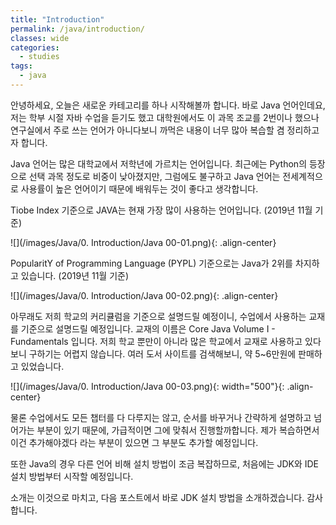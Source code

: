 ```yaml
---
title: "Introduction"
permalink: /java/introduction/
classes: wide
categories:
  - studies
tags:
  - java
---
```


안녕하세요, 오늘은 새로운 카테고리를 하나 시작해볼까 합니다. 바로 Java 언어인데요, 저는 학부 시절 자바 수업을 듣기도 했고 대학원에서도 이 과목 조교를 2번이나 했으나 연구실에서 주로 쓰는 언어가 아니다보니 까먹은 내용이 너무 많아 복습할 겸 정리하고자 합니다.

Java 언어는 많은 대학교에서 저학년에 가르치는 언어입니다. 최근에는 Python의 등장으로 선택 과목 정도로 비중이 낮아졌지만, 그럼에도 불구하고 Java 언어는 전세계적으로 사용률이 높은 언어이기 때문에 배워두는 것이 좋다고 생각합니다.

Tiobe Index 기준으로 JAVA는 현재 가장 많이 사용하는 언어입니다. (2019년 11월 기준)

![](/images/Java/0. Introduction/Java 00-01.png){: .align-center}

PopularitY of Programming Language (PYPL) 기준으로는 Java가 2위를 차지하고 있습니다. (2019년 11월 기준)

![](/images/Java/0. Introduction/Java 00-02.png){: .align-center}

아무래도 저희 학교의 커리큘럼을 기준으로 설명드릴 예정이니, 수업에서 사용하는 교재를 기준으로 설명드릴 예정입니다. 교재의 이름은 Core Java Volume I - Fundamentals 입니다. 저희 학교 뿐만이 아니라 많은 학교에서 교재로 사용하고 있다보니 구하기는 어렵지 않습니다. 여러 도서 사이트를 검색해보니, 약 5~6만원에 판매하고 있었습니다.

![](/images/Java/0. Introduction/Java 00-03.png){: width="500"}{: .align-center}

물론 수업에서도 모든 챕터를 다 다루지는 않고, 순서를 바꾸거나 간략하게 설명하고 넘어가는 부분이 있기 때문에, 가급적이면 그에 맞춰서 진행할까합니다. 제가 복습하면서 이건 추가해야겠다 라는 부분이 있으면 그 부분도 추가할 예정입니다.

또한 Java의 경우 다른 언어 비해 설치 방법이 조금 복잡하므로, 처음에는 JDK와 IDE 설치 방법부터 시작할 예정입니다.

소개는 이것으로 마치고, 다음 포스트에서 바로 JDK 설치 방법을 소개하겠습니다. 감사합니다.